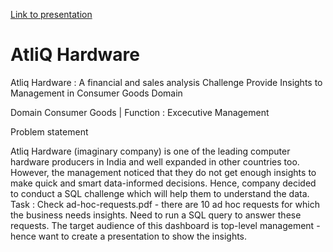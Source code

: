 [Link to presentation](https://www.canva.com/design/DAFr3sYJwqU/tCIH2LQ91FvAMyTGGFesIg/view?utm_content=DAFr3sYJwqU&utm_campaign=designshare&utm_medium=link&utm_source=publishsharelink)

# AtliQ Hardware

Atliq Hardware : A financial and sales analysis
Challenge
Provide Insights to Management in Consumer Goods Domain

Domain
Consumer Goods | Function : Excecutive Management

Problem statement

Atliq Hardware (imaginary company) is one of the leading computer hardware producers in India and well expanded in other countries too.
However, the management noticed that they do not get enough insights to make quick and smart data-informed decisions.
Hence, company decided to conduct a SQL challenge which will help them to understand the data.
Task :
Check ad-hoc-requests.pdf - there are 10 ad hoc requests for which the business needs insights.
Need to run a SQL query to answer these requests.
The target audience of this dashboard is top-level management - hence want to create a presentation to show the insights.



